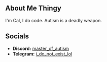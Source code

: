 ## About Me Thingy
I'm Cal, I do code.
Autism is a deadly weapon.

## Socials
- **Discord:** [master_of_autism](https://discord.com/users/1165302964093722697)
- **Telegram:** [i_do_not_exist_lol](https://t.me/i_do_not_exist_lol)
